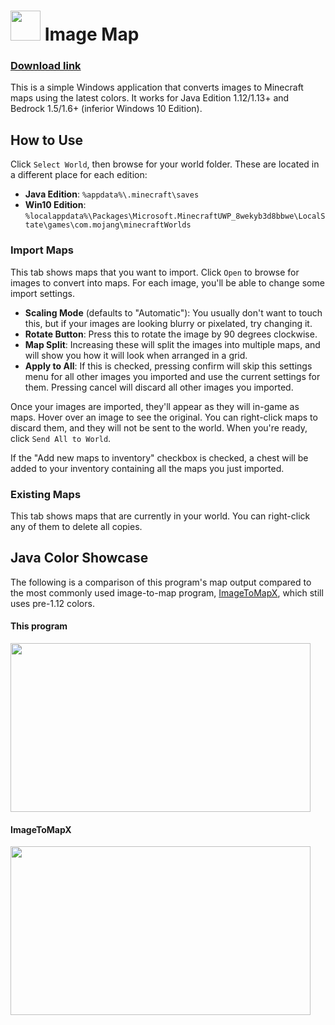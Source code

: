 
# <img src="https://i.imgur.com/E6BqiuN.png" width=48> Image Map
### [Download link](https://github.com/tryashtar/image-map/releases)

This is a simple Windows application that converts images to Minecraft maps using the latest colors. It works for Java Edition 1.12/1.13+ and Bedrock 1.5/1.6+ (inferior Windows 10 Edition).  

## How to Use
Click `Select World`, then browse for your world folder. These are located in a different place for each edition:
* **Java Edition**: `%appdata%\.minecraft\saves`
* **Win10 Edition**: `%localappdata%\Packages\Microsoft.MinecraftUWP_8wekyb3d8bbwe\LocalState\games\com.mojang\minecraftWorlds`

### Import Maps
This tab shows maps that you want to import. Click `Open` to browse for images to convert into maps. For each image, you'll be able to change some import settings.
* **Scaling Mode** (defaults to "Automatic"): You usually don't want to touch this, but if your images are looking blurry or pixelated, try changing it.
* **Rotate Button**: Press this to rotate the image by 90 degrees clockwise.
* **Map Split**: Increasing these will split the images into multiple maps, and will show you how it will look when arranged in a grid.
* **Apply to All**: If this is checked, pressing confirm will skip this settings menu for all other images you imported and use the current settings for them. Pressing cancel will discard all other images you imported.

Once your images are imported, they'll appear as they will in-game as maps. Hover over an image to see the original. You can right-click maps to discard them, and they will not be sent to the world. When you're ready, click `Send All to World`.  

If the "Add new maps to inventory" checkbox is checked, a chest will be added to your inventory containing all the maps you just imported.

### Existing Maps
This tab shows maps that are currently in your world. You can right-click any of them to delete all copies.

## Java Color Showcase
The following is a comparison of this program's map output compared to the most commonly used image-to-map program, [ImageToMapX](http://www.minecraftforum.net/forums/mapping-and-modding/minecraft-tools/1261738), which still uses pre-1.12 colors.

#### This program
<img src="http://i.imgur.com/2hLXneF.png" width="480" height="270"/>

#### ImageToMapX
<img src="http://i.imgur.com/UBN7uGL.png" width="480" height="270"/>
